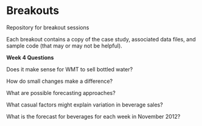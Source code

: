 # Breakouts
Repository for breakout sessions

Each breakout contains a copy of the case study, associated data files, and sample code (that may or may not be helpful).

<b>Week 4 Questions</b>

Does it make sense for WMT to sell bottled water?

How do small changes make a difference?

What are possible forecasting approaches?

What casual factors might explain variation in beverage sales?

What is the forecast for beverages for each week in November 2012?


